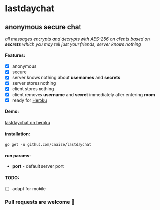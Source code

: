 # lastdaychat
## anonymous secure chat
*all messages encrypts and decrypts with AES-256 on clients based on __secrets__ which you may tell just your friends, server knows nothing*

#### Features:
- [x] anonymous
- [x] secure
- [x] server knows nothing about __usernames__ and __secrets__
- [x] server stores nothing
- [x] client stores nothing
- [x] client removes __username__ and __secret__ immediately after entering __room__
- [x] ready for [Heroku](https://www.heroku.com/)

#### Demo:
[lastdaychat on heroku](https://lastdaychat.herokuapp.com/)

#### installation:
`go get -u github.com/cnaize/lastdaychat`
#### run params:
* __port__ - default server port

#### TODO:
- [ ] adapt for mobile

### Pull requests are welcome :tea:
